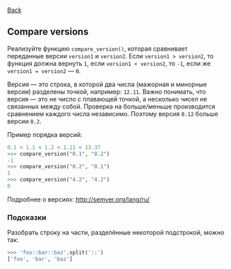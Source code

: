 [Back](../README.md)

## Compare versions

Реализуйте функцию `compare_version()`, которая сравнивает переданные версии
`version1` и `version2`. Если `version1 > version2`, то функция должна вернуть
`1`, если `version1 < version2`, то `-1`, если же `version1 = version2` — `0`.

Версия — это строка, в которой два числа (мажорная и минорные версии) разделены
точкой, например: `12.11`. Важно понимать, что версия — это не число
с плавающей точкой, а несколько чисел не связанных между собой. Проверка
на больше/меньше производится сравнением каждого числа независимо. Поэтому
версия `0.12` больше версии `0.2`.

Пример порядка версий:

```python
0.1 < 1.1 < 1.2 < 1.11 < 13.37
>>> compare_version("0.1", "0.2")
-1
>>> compare_version("0.2", "0.1")
1
>>> compare_version("4.2", "4.2")
0
```

Подробнее о версиях: http://semver.org/lang/ru/

### Подсказки

Разобрать строку на части, разделённые некоторой подстрокой, можно так:

```python
>>> 'foo::bar::baz'.split('::')
['foo', 'bar', 'baz']
```
